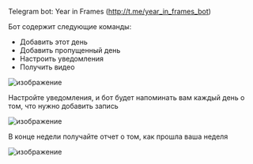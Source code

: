 Telegram bot: Year in Frames (http://t.me/year_in_frames_bot)

Бот содержит следующие команды:
- Добавить этот день
- Добавить пропущенный день
- Настроить уведомления
- Получить видео

![изображение](https://github.com/petrov9/chronology_bot-public/assets/28570170/2576b29b-684a-4df8-8f9b-f9ccda0a406e)


Настройте уведомления, и бот будет напоминать вам каждый день о том, что нужно добавить запись

![изображение](https://github.com/petrov9/chronology_bot-public/assets/28570170/8a4dd22d-a3b5-4c19-a916-808e60284f51)


В конце недели получайте отчет о том, как прошла ваша неделя

![изображение](https://github.com/petrov9/chronology_bot-public/assets/28570170/8b79013b-6c99-4b29-a53b-023913b72e2d)

